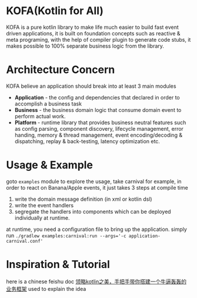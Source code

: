 # KOFA(Kotlin for All)
KOFA is a pure kotlin library to make life much easier to build fast event driven applications, 
it is built on foundation concepts such as reactive & meta programing, with the help of compiler plugin to generate code stubs, 
it makes possible to 100% separate business logic from the library.

# Architecture Concern
KOFA believe an application should break into at least 3 main modules 
- **Application** - the config and dependencies that declared in order to accomplish a business task
- **Business** - the business domain logic that consume domain event to perform actual work.
- **Platform** - runtime library that provides business neutral features such as config parsing, component discovery, lifecycle management, error handing, memory & thread management,
  event encoding/decoding & dispatching, replay & back-testing, latency optimization etc.

# Usage & Example
goto `examples` module to explore the usage, take carnival for example, in order to react on Banana/Apple events, it just takes 3 steps at compile time
1. write the domain message definition (in xml or kotlin dsl)
2. write the event handlers
3. segregate the handlers into components which can be deployed individually at runtime.

at runtime, you need a configuration file to bring up the application.
simply run `./gradlew examples:carnival:run --args='-c application-carnival.conf'`


# Inspiration & Tutorial
here is a chinese feishu doc [领略kotlin之美，手把手带你搭建一个牛逼轰轰的业务框架](https://pv2sgxx0xup.feishu.cn/docx/LqLgdaNoeoNkhexMMjkcgJX1n4g?from=from_copylink) used to explain the idea